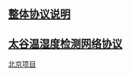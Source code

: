 
<a href="协议.md">整体协议说明</a>  
-----
<a href="太谷温湿度检测网络协议.md">太谷温湿度检测网络协议</a>  
----
<a href="北京项目.md">北京项目</a>
